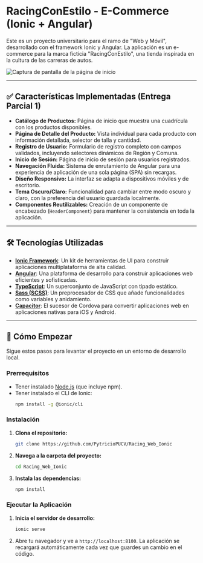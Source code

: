 # RacingConEstilo - E-Commerce (Ionic + Angular)

Este es un proyecto universitario para el ramo de "Web y Móvil", desarrollado con el framework Ionic y Angular. La aplicación es un e-commerce para la marca ficticia "RacingConEstilo", una tienda inspirada en la cultura de las carreras de autos.

![Captura de pantalla de la página de inicio](https://i.imgur.com/ehaGOR7.png)

---

## ✅ Características Implementadas (Entrega Parcial 1)

* **Catálogo de Productos:** Página de inicio que muestra una cuadrícula con los productos disponibles.
* **Página de Detalle del Producto:** Vista individual para cada producto con información detallada, selector de talla y cantidad.
* **Registro de Usuario:** Formulario de registro completo con campos validados, incluyendo selectores dinámicos de Región y Comuna.
* **Inicio de Sesión:** Página de inicio de sesión para usuarios registrados.
* **Navegación Fluida:** Sistema de enrutamiento de Angular para una experiencia de aplicación de una sola página (SPA) sin recargas.
* **Diseño Responsivo:** La interfaz se adapta a dispositivos móviles y de escritorio.
* **Tema Oscuro/Claro:** Funcionalidad para cambiar entre modo oscuro y claro, con la preferencia del usuario guardada localmente.
* **Componentes Reutilizables:** Creación de un componente de encabezado (`HeaderComponent`) para mantener la consistencia en toda la aplicación.

---

## 🛠️ Tecnologías Utilizadas

* **[Ionic Framework](https://ionicframework.com/)**: Un kit de herramientas de UI para construir aplicaciones multiplataforma de alta calidad.
* **[Angular](https://angular.dev/)**: Una plataforma de desarrollo para construir aplicaciones web eficientes y sofisticadas.
* **[TypeScript](https://www.typescriptlang.org/)**: Un superconjunto de JavaScript con tipado estático.
* **[Sass (SCSS)](https://sass-lang.com/)**: Un preprocesador de CSS que añade funcionalidades como variables y anidamiento.
* **[Capacitor](https://capacitorjs.com/)**: El sucesor de Cordova para convertir aplicaciones web en aplicaciones nativas para iOS y Android.

---

## 🚀 Cómo Empezar

Sigue estos pasos para levantar el proyecto en un entorno de desarrollo local.

### Prerrequisitos

* Tener instalado [Node.js](https://nodejs.org/) (que incluye npm).
* Tener instalado el CLI de Ionic:
    ```bash
    npm install -g @ionic/cli
    ```

### Instalación

1.  **Clona el repositorio:**
    ```bash
    git clone https://github.com/PytricioPUCV/Racing_Web_Ionic
    ```

2.  **Navega a la carpeta del proyecto:**
    ```bash
    cd Racing_Web_Ionic
    ```

3.  **Instala las dependencias:**
    ```bash
    npm install
    ```

### Ejecutar la Aplicación

1.  **Inicia el servidor de desarrollo:**
    ```bash
    ionic serve
    ```
2.  Abre tu navegador y ve a `http://localhost:8100`. La aplicación se recargará automáticamente cada vez que guardes un cambio en el código.
